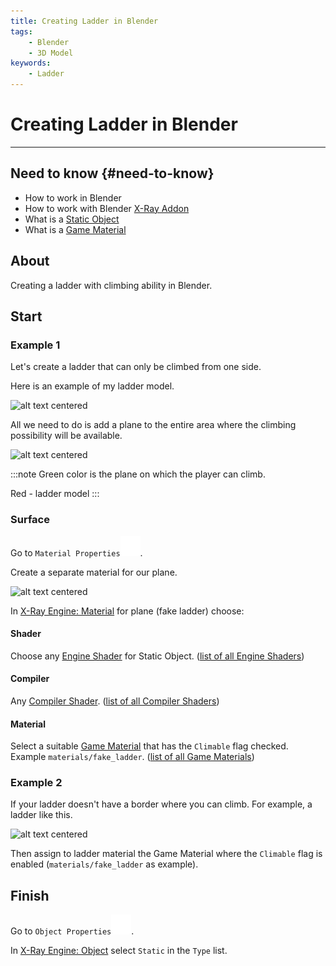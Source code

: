```yaml
---
title: Creating Ladder in Blender
tags:
    - Blender
    - 3D Model
keywords:
    - Ladder
---
```


# Creating Ladder in Blender

___

## Need to know {#need-to-know}

- How to work in Blender
- How to work with Blender [X-Ray Addon](../../modding-tools/blender/README.mdx)
- What is a [Static Object](../../../../glossary#static-object)
- What is a [Game Material](../../../../glossary#game-material)

## About

Creating a ladder with climbing ability in Blender.

## Start

### Example 1

Let's create a ladder that can only be climbed from one side.

Here is an example of my ladder model.

![alt text centered](assets/images/creating-ladder-in-blender-model-example-1.png)

All we need to do is add a plane to the entire area where the climbing possibility will be available.

![alt text centered](assets/images/creating-ladder-in-blender-plane.png)

:::note
Green color is the plane on which the player can climb.

Red - ladder model
:::

### Surface

Go to `Material Properties`![Material Properties svg-icon](../../../static/icons/blender/material.svg).

Create a separate material for our plane.

![alt text centered](assets/images/creating-ladder-in-blender-material.png)

In [X-Ray Engine: Material](../../modding-tools/blender/addon-panels/panel-material.md) for plane (fake ladder) choose:

#### Shader

Choose any [Engine Shader](../../../../glossary#engine-shader) for Static Object. ([list of all Engine Shaders](../../references/shaders/engine-shaders-list.md))

#### Compiler

Any [Compiler Shader](../../../../glossary#compiler-shader). ([list of all Compiler Shaders](../../references/shaders/compiler-shaders-list.md))

#### Material

Select a suitable [Game Material](../../../../glossary#game-material) that has the `Climable` flag checked. Example `materials/fake_ladder`. ([list of all Game Materials](../../references/materials/materials-list.md))

### Example 2

If your ladder doesn't have a border where you can climb. For example, a ladder like this.

![alt text centered](assets/images/creating-ladder-in-blender-example-2.png)

Then assign to ladder material the Game Material where the `Climable` flag is enabled (`materials/fake_ladder` as example).

## Finish

Go to `Object Properties`![Object Properties svg-icon](../../../static/icons/blender/object-data.svg).

In [X-Ray Engine: Object](../../modding-tools/blender/addon-panels/panel-object.md) select `Static` in the `Type` list.
